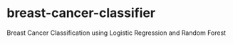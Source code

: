 # breast-cancer-classifier
Breast Cancer Classification using Logistic Regression and Random Forest
